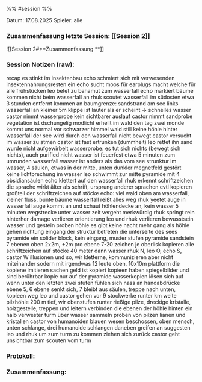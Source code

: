 %% #session %%

Datum: 17.08.2025
Spieler: alle

###  **Zusammenfassung letzte Session: [[Session 2]]**

![[Session 2#**Zusammenfassung **]]

###  **Session Notizen (raw):**
recap
es stinkt im insektenbau
echo schmiert sich mit verwesenden insektennahrungsresten ein
echo sucht moos für earplugs
macht welche für alle
frühstücken
leo betet zu bahamut
zum wasserfall
echo markiert bäume
kommen nicht beim wasserfall an
rhuk scoutet
wasserfall im südosten etwa 3 stunden entfernt
kommen an baumgrenze: sandstrand am see
links wasserfall an kleiner 5m klippe
ist lauter als er scheint -> schnelles wasser
castor nimmt wasserprobe
kein sichtbarer auslauf
castor nimmt sandprobe
vegetation ist dschungelig
modlicht erhellt im wald den tag
zwei monde
kommt uns normal vor
schwarzer himmel
wald still
keine höhle hinter wasserfall
der see wird durch den wasserfall nicht bewegt
castor versucht im wasser zu atmen
castor ist fast ertrunken (dummheit)
leo rettet ihn
sand wurde nicht aufgewirbelt
wasserprobe: es tut sich nichts (bewegt sich nichts), auch purified nicht
wasser ist feuerfest
etwa 5 minuten zum umrunden
wasserfall wasser ist anders als das vom see
strunktur im wasser, 4 säulen, etwas in der mitte, unten dunkler
megnetfeld gestört
keine lichtbrechung im wasser
leo schwimmt zur mitte
pyramide mit 4 obsidiansäulen
echo klettert auf den wasserfall
rhuk erkennt schriftzeichen
die sprache wirkt älter als schrift, ursprung anderer sprachen evtl
kopieren großteil der schriftzeichen auf stöcke
echo: viel wald oben am wasserfall, kleiner fluss, bunte bäume
wasserfall reißt alles weg
rhuk yeetet auge in wasserfall
auge kommt an und schaut höhlendecke an, kein wasser
5 minuten wegstrecke unter wasser
zeit vergeht merkwürdig
rhuk springt rein
hinterher
damage
verlieren orientierung
leo und rhuk verlieren bewusstsein
wasser und gestein proben höhle
es gibt keine nacht
mehr gang als höhle
gehen richtung eingang der struktur
betreten die unterseite des sees
pyramide ein solider block, kein eingang, muster
stufen pyramide
sandstein
7 ebenen
oben 2x2m, +2m pro ebene
7-20 zeichen je oberlisk
kopieren alle schriftzeichen auf stöcke
40 meter dann wasser
rhuk N, leo O, echo S, castor W
illusionen und so, wir kletterne, kommunizieren aber nicht miteinander sodern mit irgendwas
12 leute oben, 10x10m plattform
die kopiene imitieren sachen
geld ist kopiert
kopieen haben spiegelbilder und sind berührbar
kopie nur auf der pyramide
wasserkopien
lösen sich auf wenn unter den letzten zwei stufen
fühlen sich nass an
handabdrücke ebene 5, 6 ebene senkt sich, 7 bleibt aus säulen, treppe nach unten, kopieen weg
leo und castor gehen vor
9 stockwerke runter
km weite pilzhöhle
200 m tief, wir obenstufen runter
rießige pilze, dreckige kristalle, holzgestelle, treppen und leitern verbinden die ebenen der höhle
hinten ein halb verwester turm über wasser
sammeln proben von pilzen lianen und kristallen
castor von humanoiden blauen wesen beschossen, oben mensch, unten schlange, drei humanoide schlangen daneben
greifen an
suggesten leo und rhuk um zum turm zu kommen
ziehen sich zurück 
castor geht unsichtbar zum scouten vom turm

###  **Protokoll:**


### **Zusammenfassung:**



